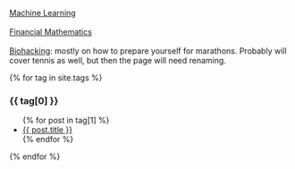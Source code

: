 [Machine Learning](ML.md)<br />   
[Financial Mathematics](FM.md)<br />     
[Biohacking](BIOHACKING.md): mostly on how to prepare yourself for marathons. Probably will cover tennis as well, but then the page will need renaming.<br />  

{% for tag in site.tags %}
  <h3>{{ tag[0] }}</h3>
  <ul>
    {% for post in tag[1] %}
      <li><a href="{{ post.url }}">{{ post.title }}</a></li>
    {% endfor %}
  </ul>
{% endfor %}
